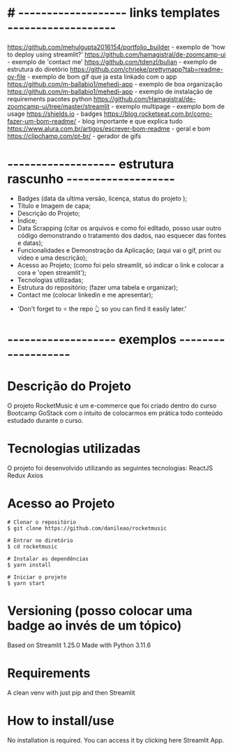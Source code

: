 # # ------------------- links templates ------------------- #
https://github.com/mehulgupta2016154/portfolio_builder -  exemplo de 'how to deploy using streamlit?'
https://github.com/hamagistral/de-zoomcamp-ui - exemplo de 'contact me'
https://github.com/tdenzl/bulian - exemplo de estrutura do diretório
https://github.com/chrieke/prettymapp?tab=readme-ov-file - exemplo de bom gif que ja esta linkado com o app
https://github.com/m-ballabio1/mehedi-app - exemplo de boa organização
https://github.com/m-ballabio1/mehedi-app - exemplo de instalação de requirements pacotes python
https://github.com/Hamagistral/de-zoomcamp-ui/tree/master/streamlit - exemplo multipage - exemplo bom de usage
https://shields.io - badges
https://blog.rocketseat.com.br/como-fazer-um-bom-readme/ - blog importante e que explica tudo
https://www.alura.com.br/artigos/escrever-bom-readme - geral e bom
https://clipchamp.com/pt-br/ - gerador de gifs 


# ------------------- estrutura rascunho ------------------- #
- Badges (data da ultima versão, licença, status do projeto );
- Título e Imagem de capa;
- Descrição do Projeto;
- Índice;
- Data Scrapping (citar os arquivos e como foi editado, posso usar outro código demonstrando o tratamento dos dados, nao esquecer das fontes e  datas);
- Funcionalidades e Demonstração da Aplicação; (aqui vai o gif, print ou vídeo e uma descrição);
- Acesso ao Projeto; (como foi pelo streamlit, só indicar o link e colocar a cora e 'open streamlit');
- Tecnologias utilizadas;
- Estrutura do repositório; (fazer uma tabela e organizar);
- Contact me (colocar linkedin e me apresentar);

* 'Don't forget to ⭐️ the repo 👆 so you can find it easily later.'


# ------------------- exemplos ------------------- #
# Descrição do Projeto
O projeto RocketMusic é um e-commerce que foi criado dentro do curso Bootcamp GoStack com o intuito de colocarmos em prática todo conteúdo estudado durante o curso.


# Tecnologias utilizadas
O projeto foi desenvolvido utilizando as seguintes tecnologias:
ReactJS
Redux
Axios


# Acesso ao Projeto
    # Clonar o repositório
    $ git clone https://github.com/danileao/rocketmusic

    # Entrar no diretório
    $ cd rocketmusic

    # Instalar as dependências
    $ yarn install

    # Iniciar o projeto
    $ yarn start


# Versioning (posso colocar uma badge ao invés de um tópico)
Based on Streamlit 1.25.0
Made with Python 3.11.6


# Requirements
A clean venv with just pip and then Streamlit


# How to install/use
No installation is required. You can access it by clicking here Streamlit App.
